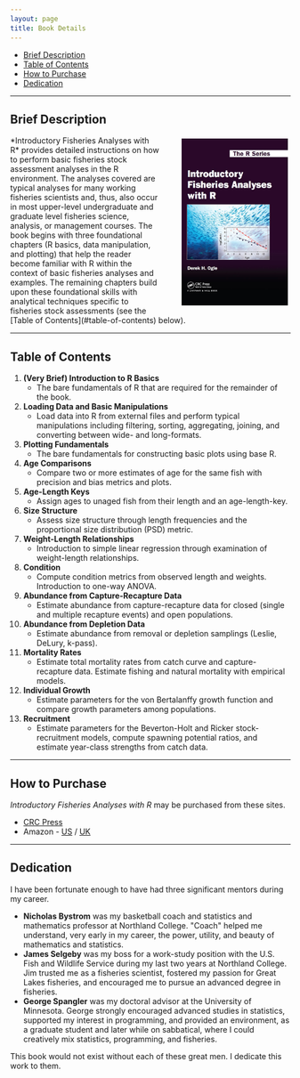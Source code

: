 ```yaml
---
layout: page
title: Book Details
---
```


* [Brief Description](#brief-description)
* [Table of Contents](#table-of-contents)
* [How to Purchase](#how-to-purchase)
* [Dedication](#dedication)

----

## Brief Description
<img style="float: right; margin: 5px 5px 15px 20px; padding-left: 20px" src="../img/IFARCover_large.JPG" height="300px" />
*Introductory Fisheries Analyses with R* provides detailed instructions on how to perform basic fisheries stock assessment analyses in the R environment. The analyses covered are typical analyses for many working fisheries scientists and, thus, also occur in most upper-level undergraduate and graduate level fisheries science, analysis, or management courses. The book begins with three foundational chapters (R basics, data manipulation, and plotting) that help the reader become familiar with R within the context of basic fisheries analyses and examples.  The remaining chapters build upon these foundational skills with analytical techniques specific to fisheries stock assessments (see the [Table of Contents](#table-of-contents) below).


----

## Table of Contents

1. **(Very Brief) Introduction to R Basics**
    * The bare fundamentals of R that are required for the remainder of the book.
1. **Loading Data and Basic Manipulations**
    * Load data into R from external files and perform typical manipulations including filtering, sorting, aggregating, joining, and converting between wide- and long-formats.
1. **Plotting Fundamentals**
    * The bare fundamentals for constructing basic plots using base R.
1. **Age Comparisons**
    * Compare two or more estimates of age for the same fish with precision and bias metrics and plots.
1. **Age-Length Keys**
    * Assign ages to unaged fish from their length and an age-length-key.
1. **Size Structure**
    * Assess size structure through length frequencies and the proportional size distribution (PSD) metric.
1. **Weight-Length Relationships**
    * Introduction to simple linear regression through examination of weight-length relationships.
1. **Condition**
    * Compute condition metrics from observed length and weights.  Introduction to one-way ANOVA.
1. **Abundance from Capture-Recapture Data**
    * Estimate abundance from capture-recapture data for closed (single and multiple recapture events) and open populations.
1. **Abundance from Depletion Data**
    * Estimate abundance from removal or depletion samplings (Leslie, DeLury, k-pass).
1. **Mortality Rates**
    * Estimate total mortality rates from catch curve and capture-recapture data.  Estimate fishing and natural mortality with empirical models.
1. **Individual Growth**
    * Estimate parameters for the von Bertalanffy growth function and compare growth parameters among populations.
1. **Recruitment**
    * Estimate parameters for the Beverton-Holt and Ricker stock-recruitment models, compute spawning potential ratios, and estimate year-class strengths from catch data.


----

## How to Purchase
*Introductory Fisheries Analyses with R* may be purchased from these sites.

* [CRC Press](https://www.crcpress.com/Introductory-Fisheries-Analyses-with-R/Ogle/9781482235203)
* Amazon - [US](http://www.amazon.com/Introductory-Fisheries-Analyses-Chapman-Hall/dp/148223520X/) / [UK](http://www.amazon.co.uk/Introductory-Fisheries-Analyses-Chapman-Hall/dp/148223520X)


----

## Dedication

I have been fortunate enough to have had three significant mentors during my career.

* **Nicholas Bystrom** was my basketball coach and statistics and mathematics professor at Northland College.  "Coach" helped me understand, very early in my career, the power, utility, and beauty of mathematics and statistics.
* **James Selgeby** was my boss for a work-study position with the U.S. Fish and Wildlife Service during my last two years at Northland College.  Jim trusted me as a fisheries scientist, fostered my passion for Great Lakes fisheries, and encouraged me to pursue an advanced degree in fisheries.
* **George Spangler** was my doctoral advisor at the University of Minnesota.  George strongly encouraged advanced studies in statistics, supported my interest in programming, and provided an environment, as a graduate student and later while on sabbatical, where I could creatively mix statistics, programming, and fisheries.

This book would not exist without each of these great men.  I dedicate this work to them.
